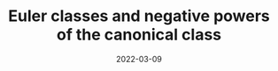 ---
title: "Euler classes and negative powers of the canonical class"
collection: talks
category: seminars
event: "Algebraic geometry and moduli seminar"
venue: "ETHZ, CH"
date: 2022-03-09
slides: "/files/talks/2022-03-09.pdf"
---